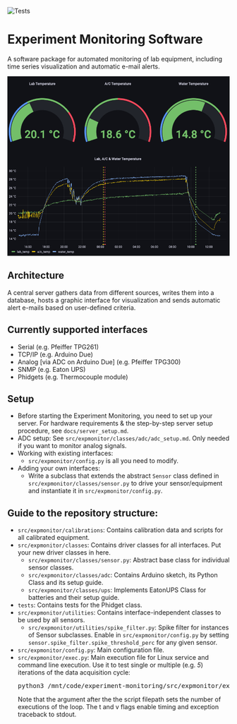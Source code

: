 ![Tests](https://github.com/JPBureik/experiment-monitoring/actions/workflows/tests.yml/badge.svg)

# Experiment Monitoring Software

A software package for automated monitoring of lab equipment, including time series visualization and automatic e-mail alerts.

![Experiment Monitoring](docs/snapshot.png)

## Architecture

A central server gathers data from different sources, writes them into a database, hosts a graphic interface for visualization and sends automatic alert e-mails based on user-defined criteria.

## Currently supported interfaces

  * Serial (e.g. Pfeiffer TPG261)
  * TCP/IP (e.g. Arduino Due)
  * Analog [via ADC on Arduino Due] (e.g. Pfeiffer TPG300)
  * SNMP (e.g. Eaton UPS)
  * Phidgets (e.g. Thermocouple module)

## Setup

  * Before starting the Experiment Monitoring, you need to set up your server. For hardware requirements & the step-by-step server setup procedure, see `docs/server_setup.md`.
  * ADC setup: See `src/expmonitor/classes/adc/adc_setup.md`. Only needed if you want to monitor analog signals.
  * Working with existing interfaces:
    - `src/expmonitor/config.py` is all you need to modify.
  * Adding your own interfaces:
    - Write a subclass that extends the abstract `Sensor` class defined in `src/expmonitor/classes/sensor.py` to drive your sensor/equipment and instantiate it in `src/expmonitor/config.py`.

## Guide to the repository structure:

  * `src/expmonitor/calibrations`: Contains calibration data and scripts for all calibrated equipment.
  * `src/expmonitor/classes`: Contains driver classes for all interfaces. Put your new driver classes in here.
    * `src/expmonitor/classes/sensor.py`: Abstract base class for individual sensor classes.
    * `src/expmonitor/classes/adc`: Contains Arduino sketch, its Python Class and its setup guide.
    * `src/expmonitor/classes/ups`: Implements EatonUPS Class for batteries and their setup guide.
  * `tests`: Contains tests for the Phidget class.
  * `src/expmonitor/utilities`: Contains interface-independent classes to be used by all sensors.
    * `src/expmonitor/utilities/spike_filter.py`: Spike filter for instances of Sensor subclasses. Enable in `src/expmonitor/config.py` by setting `sensor.spike_filter.spike_threshold_perc` for any given sensor.
  * `src/expmonitor/config.py`: Main configuration file.
  * `src/expmonitor/exec.py`: Main execution file for Linux service and command line execution. Use it to test single or multiple (e.g. <i>5</i>) iterations of the data acquisition cycle:
    <pre>
    python3 /mnt/code/experiment-monitoring/src/expmonitor/exec.py t v <i>5</i>
    </pre>
    Note that the argument after the the script filepath sets the number of executions of the loop. The t and v flags enable timing and exception traceback to stdout.
